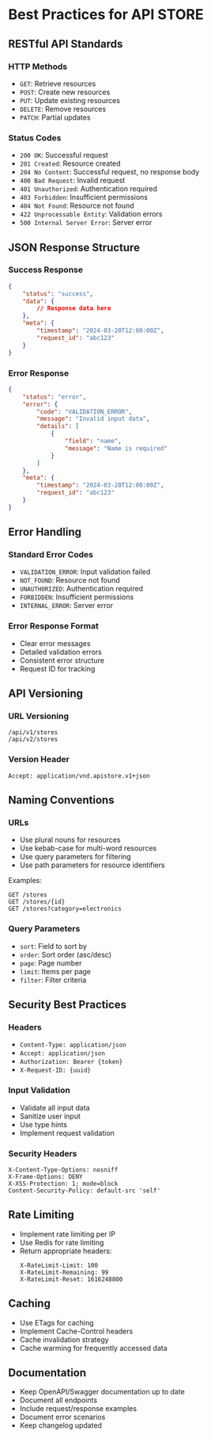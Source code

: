 # Best Practices for API STORE

## RESTful API Standards

### HTTP Methods
- `GET`: Retrieve resources
- `POST`: Create new resources
- `PUT`: Update existing resources
- `DELETE`: Remove resources
- `PATCH`: Partial updates

### Status Codes
- `200 OK`: Successful request
- `201 Created`: Resource created
- `204 No Content`: Successful request, no response body
- `400 Bad Request`: Invalid request
- `401 Unauthorized`: Authentication required
- `403 Forbidden`: Insufficient permissions
- `404 Not Found`: Resource not found
- `422 Unprocessable Entity`: Validation errors
- `500 Internal Server Error`: Server error

## JSON Response Structure

### Success Response
```json
{
    "status": "success",
    "data": {
        // Response data here
    },
    "meta": {
        "timestamp": "2024-03-20T12:00:00Z",
        "request_id": "abc123"
    }
}
```

### Error Response
```json
{
    "status": "error",
    "error": {
        "code": "VALIDATION_ERROR",
        "message": "Invalid input data",
        "details": [
            {
                "field": "name",
                "message": "Name is required"
            }
        ]
    },
    "meta": {
        "timestamp": "2024-03-20T12:00:00Z",
        "request_id": "abc123"
    }
}
```

## Error Handling

### Standard Error Codes
- `VALIDATION_ERROR`: Input validation failed
- `NOT_FOUND`: Resource not found
- `UNAUTHORIZED`: Authentication required
- `FORBIDDEN`: Insufficient permissions
- `INTERNAL_ERROR`: Server error

### Error Response Format
- Clear error messages
- Detailed validation errors
- Consistent error structure
- Request ID for tracking

## API Versioning

### URL Versioning
```
/api/v1/stores
/api/v2/stores
```

### Version Header
```
Accept: application/vnd.apistore.v1+json
```

## Naming Conventions

### URLs
- Use plural nouns for resources
- Use kebab-case for multi-word resources
- Use query parameters for filtering
- Use path parameters for resource identifiers

Examples:
```
GET /stores
GET /stores/{id}
GET /stores?category=electronics
```

### Query Parameters
- `sort`: Field to sort by
- `order`: Sort order (asc/desc)
- `page`: Page number
- `limit`: Items per page
- `filter`: Filter criteria

## Security Best Practices

### Headers
- `Content-Type: application/json`
- `Accept: application/json`
- `Authorization: Bearer {token}`
- `X-Request-ID: {uuid}`

### Input Validation
- Validate all input data
- Sanitize user input
- Use type hints
- Implement request validation

### Security Headers
```
X-Content-Type-Options: nosniff
X-Frame-Options: DENY
X-XSS-Protection: 1; mode=block
Content-Security-Policy: default-src 'self'
```

## Rate Limiting
- Implement rate limiting per IP
- Use Redis for rate limiting
- Return appropriate headers:
  ```
  X-RateLimit-Limit: 100
  X-RateLimit-Remaining: 99
  X-RateLimit-Reset: 1616248800
  ```

## Caching
- Use ETags for caching
- Implement Cache-Control headers
- Cache invalidation strategy
- Cache warming for frequently accessed data

## Documentation
- Keep OpenAPI/Swagger documentation up to date
- Document all endpoints
- Include request/response examples
- Document error scenarios
- Keep changelog updated 